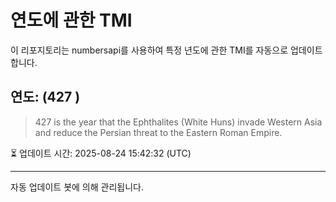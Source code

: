 
# 연도에 관한 TMI

이 리포지토리는 numbersapi를 사용하여 특정 년도에 관한 TMI를 자동으로 업데이트합니다.

## 연도: (427 )
> 427 is the year that the Ephthalites (White Huns) invade Western Asia and reduce the Persian threat to the Eastern Roman Empire.

⏳ 업데이트 시간: 2025-08-24 15:42:32 (UTC)

---
자동 업데이트 봇에 의해 관리됩니다.
